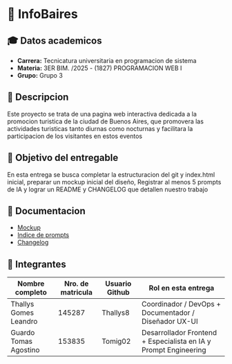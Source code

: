 # 🌁 InfoBaires

## 🎓 Datos academicos
- **Carrera:** Tecnicatura universitaria en programacion de sistema
- **Materia:** 3ER BIM. /2025 - (1827) PROGRAMACION WEB I
- **Grupo:** Grupo 3

## 📣 Descripcion
Este proyecto se trata de una pagina web interactiva dedicada a la promocion turistica de la ciudad de Buenos Aires, que promovera las actividades turisticas tanto diurnas como nocturnas y facilitara la participacion de los visitantes en estos eventos

## 🎯 Objetivo del entregable
En esta entrega se busca completar la estructuracion del git y index.html inicial, preparar un mockup inicial del diseño, Registrar al menos 5 prompts de IA y lograr un README y CHANGELOG que detallen nuestro trabajo

## 📂 Documentacion <!-- PENDIENTE (Link Mockup y Changelog) -->
- [Mockup](https://www.figma.com/design/zM85pnRTZeivKJJcz2ikc9/Turismo-Buenos-Aires?node-id=0-1&p=f&t=iUcnCjVoltQsJJyO-0) 
- [Indice de prompts](./docs/02-prompts/prompts.md)
- [Changelog](changelog.md) 


## 👥 Integrantes <!-- PENDIENTE (Cargar matricula) -->
| Nombre completo | Nro. de matricula | Usuario Github | Rol en esta entrega |
| ------------- | ------------- | ------------- | ------------- |
| Thallys Gomes Leandro  | 145287  | Thallys8  | Coordinador / DevOps + Documentador / Diseñador UX-UI | 
| Guardo Tomas Agostino  | 153835  | Tomig02  | Desarrollador Frontend +  Especialista en IA y Prompt Engineering  | 

